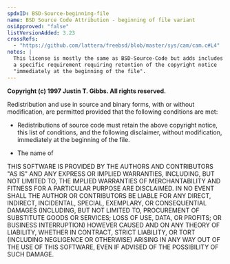 ```yaml
---
spdxID: BSD-Source-beginning-file
name: BSD Source Code Attribution - beginning of file variant
osiApproved: "false"
listVersionAdded: 3.23
crossRefs: 
  - "https://github.com/lattera/freebsd/blob/master/sys/cam/cam.c#L4"
notes: |
  This license is mostly the same as BSD-Source-Code but adds includes
  a specific requirement requiring retention of the copyright notice
  "immediately at the beginning of the file".
---
```


**Copyright (c) 1997 Justin T. Gibbs. All rights reserved.**

Redistribution and use in source and binary forms, with or without modification, are permitted provided that the following conditions are met:

* Redistributions of source code must retain the above copyright notice, this list of conditions, and the following disclaimer, without modification, immediately at the beginning of the file.

* The name of

THIS SOFTWARE IS PROVIDED BY THE AUTHORS AND CONTRIBUTORS "AS IS" AND ANY EXPRESS OR IMPLIED WARRANTIES, INCLUDING, BUT NOT LIMITED TO, THE IMPLIED WARRANTIES OF MERCHANTABILITY AND FITNESS FOR A PARTICULAR PURPOSE ARE DISCLAIMED. IN NO EVENT SHALL THE AUTHOR OR CONTRIBUTORS BE LIABLE FOR ANY DIRECT, INDIRECT, INCIDENTAL, SPECIAL, EXEMPLARY, OR CONSEQUENTIAL DAMAGES (INCLUDING, BUT NOT LIMITED TO, PROCUREMENT OF SUBSTITUTE GOODS OR SERVICES; LOSS OF USE, DATA, OR PROFITS; OR BUSINESS INTERRUPTION) HOWEVER CAUSED AND ON ANY THEORY OF LIABILITY, WHETHER IN CONTRACT, STRICT LIABILITY, OR TORT (INCLUDING NEGLIGENCE OR OTHERWISE) ARISING IN ANY WAY OUT OF THE USE OF THIS SOFTWARE, EVEN IF ADVISED OF THE POSSIBILITY OF SUCH DAMAGE.
